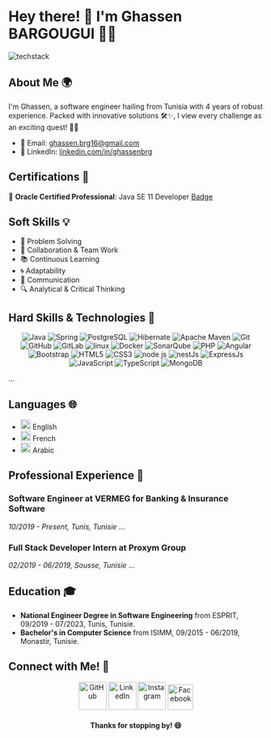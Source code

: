 <!-- Header -->
# Hey there! 🌟 I'm Ghassen BARGOUGUI 👨‍💻

<!-- TechStack -->
![techstack](https://user-images.githubusercontent.com/52347812/137624699-ce6bb7ee-eb84-46f1-ac69-c4b78b22db90.png)

<!-- Short Introduction -->
## **About Me 🌍**
<p>I'm Ghassen, a software engineer hailing from Tunisia with 4 years of robust experience. Packed with innovative solutions 🛠✨, I view every challenge as an exciting quest! 🚀🎉</p>

<!-- Contact Info -->
- 📧 Email: [ghassen.brg16@gmail.com](mailto:ghassen.brg16@gmail.com)
- 💼 LinkedIn: [linkedin.com/in/ghassenbrg](https://linkedin.com/in/ghassenbrg)

## **Certifications 📜**
🏅 **Oracle Certified Professional**: Java SE 11 Developer 
[Badge](http://bit.ly/ocp11gb)

## **Soft Skills 💡**
- 🧠 Problem Solving 
- 🤝 Collaboration & Team Work 
- 📚 Continuous Learning 
- 🌀 Adaptability 
- 💬 Communication 
- 🔍 Analytical & Critical Thinking

## **Hard Skills & Technologies 💼**
<p align="center">
<!-- Replace these badges with the ones that represent your skills -->
<img src="https://img.shields.io/badge/Java-ED8B00?style=for-the-badge&logo=java&logoColor=white" alt="Java"/>
<img src="https://img.shields.io/badge/Spring-339933?style=for-the-badge&logo=Spring&logoColor=white" alt="Spring"/>
<img src="https://img.shields.io/badge/PostgreSQL-4169E1?style=for-the-badge&logo=PostgreSQL&logoColor=white" alt="PostgreSQL"/>
<img src="https://img.shields.io/badge/Hibernate-59666C?style=for-the-badge&logo=Hibernate&logoColor=white" alt="Hibernate"/>
<img src="https://img.shields.io/badge/Apache Maven-777BB4?style=for-the-badge&logo=Apache Maven&logoColor=white" alt="Apache Maven"/>
<img src="https://img.shields.io/badge/GIT-E44C30?style=for-the-badge&logo=git&logoColor=white" alt="Git"/>
<img src="https://img.shields.io/badge/GitHub-100000?style=for-the-badge&logo=github&logoColor=white" alt="GitHub"/>
<img src="https://img.shields.io/badge/GitLab-330F63?style=for-the-badge&logo=gitlab&logoColor=white " alt="GitLab"/>
<img src="https://img.shields.io/badge/Linux-FCC624?style=for-the-badge&logo=linux&logoColor=black" alt="linux"/>
<img src="https://img.shields.io/badge/Docker-27338e?style=for-the-badge&logo=docker&logoColor=white" alt="Docker"/>
<img src="https://img.shields.io/badge/SonarQube-4E9BCD?style=for-the-badge&logo=SonarQube&logoColor=black" alt="SonarQube"/>
<img src="https://img.shields.io/badge/PHP-777BB4?style=for-the-badge&logo=PHP&logoColor=white" alt="PHP"/>
<img src="https://img.shields.io/badge/Angular-DD0031?style=for-the-badge&logo=Angular&logoColor=white" alt="Angular"/>
<img src="https://img.shields.io/badge/Bootstrap-7952B3?style=for-the-badge&logo=Bootstrap&logoColor=white" alt="Bootstrap"/>
<img src="https://img.shields.io/badge/HTML5-E34F26?style=for-the-badge&logo=HTML5&logoColor=white" alt="HTML5"/>
<img src="https://img.shields.io/badge/CSS3-1572B6?style=for-the-badge&logo=CSS3&logoColor=white" alt="CSS3"/> 
<img src="https://img.shields.io/badge/Node.js-339933?style=for-the-badge&logo=nodedotjs&logoColor=white" alt="node js"/>
<img src="https://img.shields.io/badge/nestjs-E0234E?style=for-the-badge&logo=nestjs&logoColor=white" alt="nestJs"/>
<img src="https://img.shields.io/badge/ExpressJs-59666C?style=for-the-badge&logo=Express&logoColor=white" alt="ExpressJs"/>
<img src="https://img.shields.io/badge/JavaScript-F7DF1E?style=for-the-badge&logo=JavaScript&logoColor=white" alt="JavaScript"/>
<img src="https://img.shields.io/badge/TypeScript-4169E1?style=for-the-badge&logo=TypeScript&logoColor=white" alt="TypeScript"/>
<img src="https://img.shields.io/badge/MongoDB-339933?style=for-the-badge&logo=MongoDB&logoColor=white" alt="MongoDB"/>


... <!-- Add as many as you need -->
</p>

## **Languages 🌐**
- <img src="https://cdn-icons-png.flaticon.com/512/317/317348.png" height="20px" alt="English" /> English
- <img src="https://cdn-icons-png.flaticon.com/512/317/317182.png" height="20px" alt="French" /> French
- <img src="https://cdn-icons-png.flaticon.com/512/317/317340.png" height="20px" alt="Arabic" /> Arabic

## **Professional Experience 💼**
### **Software Engineer at VERMEG for Banking & Insurance Software**
*10/2019 - Present, Tunis, Tunisie*
... <!-- Add all the tasks and achievements -->

### **Full Stack Developer Intern at Proxym Group**
*02/2019 - 06/2019, Sousse, Tunisie*
... <!-- Add all the tasks and achievements -->

## **Education 🎓**
- **National Engineer Degree in Software Engineering** from ESPRIT, 09/2019 - 07/2023, Tunis, Tunisie.
- **Bachelor's in Computer Science** from ISIMM, 09/2015 - 06/2019, Monastir, Tunisie.

## **Connect with Me! 📲**
<p align="center">
<a href="https://github.com/ghassenbrg"><img src="https://img.icons8.com/?size=512&id=118553&format=png" width="55px" alt="GitHub"/></a>
<a href="https://linkedin.com/in/ghassenbrg"><img src="https://img.icons8.com/?size=512&id=108812&format=png" width="55px" alt="LinkedIn"/></a>
<a href="https://www.instagram.com/gaston.brg"><img src="https://img.icons8.com/?size=512&id=TEYr8ETaIfBJ&format=png" width="55px" alt="Instagram"/></a>
<a href="https://www.facebook.com/ghassen.brg"><img src="https://img.icons8.com/?size=512&id=118555&format=png" width="50px" alt="Facebook"/></a>
</p>

<h4 align="center">Thanks for stopping by! 😄</h4>
